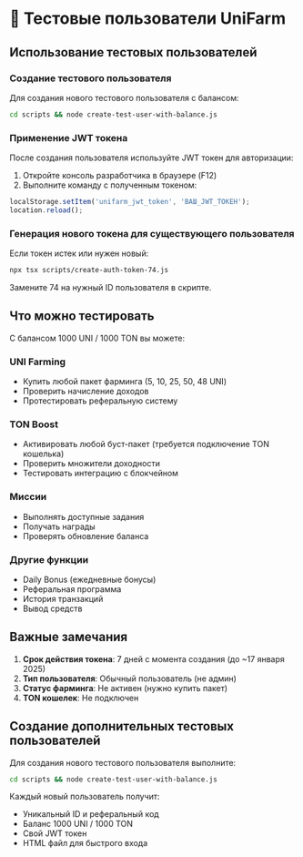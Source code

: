 # 🧪 Тестовые пользователи UniFarm

## Использование тестовых пользователей

### Создание тестового пользователя
Для создания нового тестового пользователя с балансом:
```bash
cd scripts && node create-test-user-with-balance.js
```

### Применение JWT токена
После создания пользователя используйте JWT токен для авторизации:

1. Откройте консоль разработчика в браузере (F12)
2. Выполните команду с полученным токеном:
```javascript
localStorage.setItem('unifarm_jwt_token', 'ВАШ_JWT_ТОКЕН');
location.reload();
```

### Генерация нового токена для существующего пользователя
Если токен истек или нужен новый:
```bash
npx tsx scripts/create-auth-token-74.js
```
Замените 74 на нужный ID пользователя в скрипте.

## Что можно тестировать

С балансом 1000 UNI / 1000 TON вы можете:

### UNI Farming
- Купить любой пакет фарминга (5, 10, 25, 50, 48 UNI)
- Проверить начисление доходов
- Протестировать реферальную систему

### TON Boost
- Активировать любой буст-пакет (требуется подключение TON кошелька)
- Проверить множители доходности
- Тестировать интеграцию с блокчейном

### Миссии
- Выполнять доступные задания
- Получать награды
- Проверять обновление баланса

### Другие функции
- Daily Bonus (ежедневные бонусы)
- Реферальная программа
- История транзакций
- Вывод средств

## Важные замечания

1. **Срок действия токена**: 7 дней с момента создания (до ~17 января 2025)
2. **Тип пользователя**: Обычный пользователь (не админ)
3. **Статус фарминга**: Не активен (нужно купить пакет)
4. **TON кошелек**: Не подключен

## Создание дополнительных тестовых пользователей

Для создания нового тестового пользователя выполните:
```bash
cd scripts && node create-test-user-with-balance.js
```

Каждый новый пользователь получит:
- Уникальный ID и реферальный код
- Баланс 1000 UNI / 1000 TON
- Свой JWT токен
- HTML файл для быстрого входа
